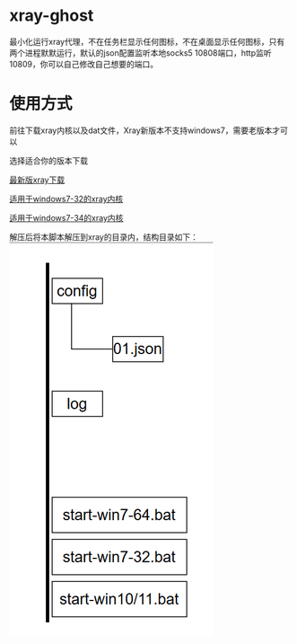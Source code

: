 # xray-ghost
最小化运行xray代理，不在任务栏显示任何图标，不在桌面显示任何图标，只有两个进程默默运行，默认的json配置监听本地socks5 10808端口，http监听10809，你可以自己修改自己想要的端口。
# 使用方式
前往下载xray内核以及dat文件，Xray新版本不支持windows7，需要老版本才可以


选择适合你的版本下载


[最新版xray下载](https://github.com/XTLS/Xray-core/releases)


[适用于windows7-32的xray内核](https://github.com/XTLS/Xray-core/releases/download/v1.8.4/Xray-windows-32.zip)


[适用于windows7-34的xray内核](https://github.com/XTLS/Xray-core/releases/download/v1.8.4/Xray-windows-64.zip)


解压后将本脚本解压到xray的目录内，结构目录如下：
![img](https://github.com/wenzi360/xray-ghost/blob/main/img/jg.png)
